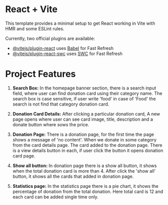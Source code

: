# React + Vite

This template provides a minimal setup to get React working in Vite with HMR and some ESLint rules.

Currently, two official plugins are available:

- [@vitejs/plugin-react](https://github.com/vitejs/vite-plugin-react/blob/main/packages/plugin-react/README.md) uses [Babel](https://babeljs.io/) for Fast Refresh
- [@vitejs/plugin-react-swc](https://github.com/vitejs/vite-plugin-react-swc) uses [SWC](https://swc.rs/) for Fast Refresh


# Project Features

1. __Search Box:__ In the homepage banner section, there is a search input field, where user can find donation card using their category name. The search box is case sensitive, if user write 'food' in case of 'Food' the search is not find that category donation card.

2. __Donation Card Details:__ After clicking a particular donation card, A new page opens where user can see card image, title, description and a donate button where sows the price.

3. __Donation Page:__ There is a donation page, for the first time the page shows a message of 'no content'. When we donate in some category from the card details page. The card added to the donation page. There is a view details button in each, if user click the button it opens donation card page.

4. __Show all button:__ In donation page there is a show all button, it shows when the total donation card is more than 4. After click the 'show all' button, it shows all the cards that added in donation page.

5. __Statistics page:__ In the statistics page there is a pie chart, it shows the percentage of donation from the total donation. Here total card is 12 and each card can be added single time only.
